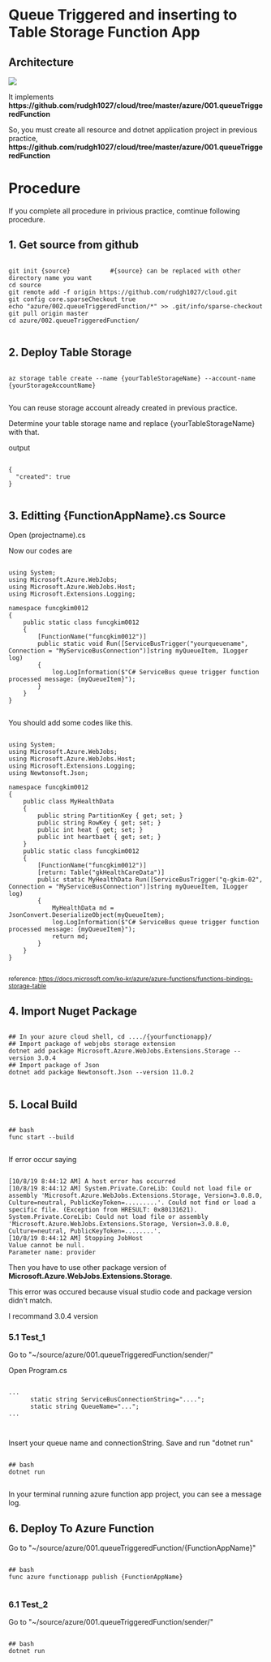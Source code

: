 # Queue Triggered and inserting to Table Storage Function App

## Architecture
<img src="https://docs.microsoft.com/ko-kr/azure/architecture/patterns/_images/queue-based-load-leveling-function.png"></img>
<p>It implements <b>https://github.com/rudgh1027/cloud/tree/master/azure/001.queueTriggeredFunction</b></p>
<p>So, you must create all resource and dotnet application project in previous practice, <b>https://github.com/rudgh1027/cloud/tree/master/azure/001.queueTriggeredFunction</b></p>

# Procedure
If you complete all procedure in privious practice, comtinue following procedure.

## 1. Get source from github
<pre><code>
git init {source}           #{source} can be replaced with other directory name you want
cd source
git remote add -f origin https://github.com/rudgh1027/cloud.git
git config core.sparseCheckout true
echo "azure/002.queueTriggeredFunction/*" >> .git/info/sparse-checkout
git pull origin master
cd azure/002.queueTriggeredFunction/

</code></pre>


## 2. Deploy Table Storage

<pre><code>
az storage table create --name {yourTableStorageName} --account-name {yourStorageAccountName}

</code></pre>

You can reuse storage account already created in previous practice.

Determine your table storage name and replace {yourTableStorageName} with that.

output
<pre><code>
{
  "created": true
}

</code></pre>

## 3. Editting {FunctionAppName}.cs Source
<p>Open (projectname).cs</p>
<p>Now our codes are</p> 

<pre><code>
using System;
using Microsoft.Azure.WebJobs;
using Microsoft.Azure.WebJobs.Host;
using Microsoft.Extensions.Logging;

namespace funcgkim0012
{
    public static class funcgkim0012
    {
        [FunctionName("funcgkim0012")]
        public static void Run([ServiceBusTrigger("yourqueuename", Connection = "MyServiceBusConnection")]string myQueueItem, ILogger log)
        {
            log.LogInformation($"C# ServiceBus queue trigger function processed message: {myQueueItem}");
        }
    }
}

</code></pre>

You should add some codes like this.
<pre><code>
using System;
using Microsoft.Azure.WebJobs;
using Microsoft.Azure.WebJobs.Host;
using Microsoft.Extensions.Logging;
using Newtonsoft.Json;

namespace funcgkim0012
{
    public class MyHealthData
    {
        public string PartitionKey { get; set; }
        public string RowKey { get; set; }
        public int heat { get; set; }
        public int heartbaet { get; set; }
    }
    public static class funcgkim0012
    {
        [FunctionName("funcgkim0012")]
        [return: Table("gkHealthCareData")]
        public static MyHealthData Run([ServiceBusTrigger("q-gkim-02", Connection = "MyServiceBusConnection")]string myQueueItem, ILogger log)
        {
            MyHealthData md = JsonConvert.DeserializeObject<MyHealthData>(myQueueItem);
            log.LogInformation($"C# ServiceBus queue trigger function processed message: {myQueueItem}");
            return md;
        }
    }
}

</code></pre>
<small>reference: https://docs.microsoft.com/ko-kr/azure/azure-functions/functions-bindings-storage-table</small>

## 4. Import Nuget Package
<pre><code>
## In your azure cloud shell, cd ..../{yourfunctionapp}/
## Import package of webjobs storage extension
dotnet add package Microsoft.Azure.WebJobs.Extensions.Storage --version 3.0.4
## Import package of Json
dotnet add package Newtonsoft.Json --version 11.0.2

</code></pre>
## 5. Local Build
<pre><code>
## bash
func start --build

</code></pre>

If error occur saying 
<pre><code>
[10/8/19 8:44:12 AM] A host error has occurred
[10/8/19 8:44:12 AM] System.Private.CoreLib: Could not load file or assembly 'Microsoft.Azure.WebJobs.Extensions.Storage, Version=3.0.8.0, Culture=neutral, PublicKeyToken=.........'. Could not find or load a specific file. (Exception from HRESULT: 0x80131621). System.Private.CoreLib: Could not load file or assembly 'Microsoft.Azure.WebJobs.Extensions.Storage, Version=3.0.8.0, Culture=neutral, PublicKeyToken=........'.
[10/8/19 8:44:12 AM] Stopping JobHost
Value cannot be null.
Parameter name: provider
</code></pre>
<p>Then you have to use other package version of <b>Microsoft.Azure.WebJobs.Extensions.Storage</b>.</p> 
<p>This error was occured because visual studio code and package version didn't match.</p>
<p>I recommand 3.0.4 version</p>

### 5.1 Test_1
Go to "~/source/azure/001.queueTriggeredFunction/sender/"
<p>Open Program.cs</p>
<pre><code>
...
      static string ServiceBusConnectionString="....";
      static string QueueName="..."; 
...

</code></pre>
Insert your queue name and connectionString.
Save and run "dotnet run"
<pre><code>
## bash
dotnet run

</code></pre>
In your terminal running azure function app project, you can see a message log.

## 6. Deploy To Azure Function
Go to "~/source/azure/001.queueTriggeredFunction/{FunctionAppName}"
<pre><code>
## bash
func azure functionapp publish {FunctionAppName}

</code></pre>

### 6.1 Test_2
Go to "~/source/azure/001.queueTriggeredFunction/sender/"
<pre><code>
## bash
dotnet run

</code></pre>
